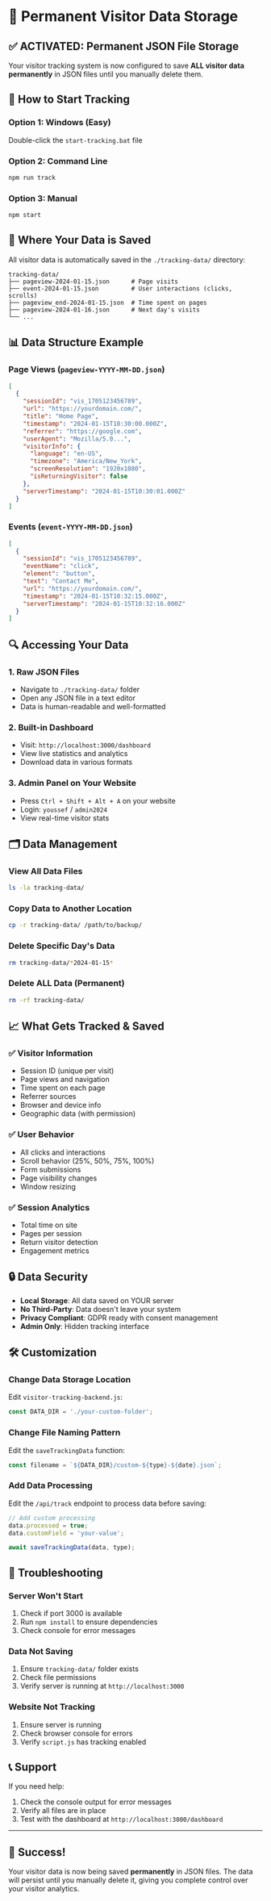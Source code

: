 # 💾 Permanent Visitor Data Storage

## ✅ **ACTIVATED: Permanent JSON File Storage**

Your visitor tracking system is now configured to save **ALL visitor data permanently** in JSON files until you manually delete them.

## 🚀 **How to Start Tracking**

### Option 1: Windows (Easy)
Double-click the `start-tracking.bat` file

### Option 2: Command Line
```bash
npm run track
```

### Option 3: Manual
```bash
npm start
```

## 📁 **Where Your Data is Saved**

All visitor data is automatically saved in the `./tracking-data/` directory:

```
tracking-data/
├── pageview-2024-01-15.json      # Page visits
├── event-2024-01-15.json         # User interactions (clicks, scrolls)
├── pageview_end-2024-01-15.json  # Time spent on pages
├── pageview-2024-01-16.json      # Next day's visits
└── ...
```

## 📊 **Data Structure Example**

### Page Views (`pageview-YYYY-MM-DD.json`)
```json
[
  {
    "sessionId": "vis_1705123456789",
    "url": "https://yourdomain.com/",
    "title": "Home Page",
    "timestamp": "2024-01-15T10:30:00.000Z",
    "referrer": "https://google.com",
    "userAgent": "Mozilla/5.0...",
    "visitorInfo": {
      "language": "en-US",
      "timezone": "America/New_York",
      "screenResolution": "1920x1080",
      "isReturningVisitor": false
    },
    "serverTimestamp": "2024-01-15T10:30:01.000Z"
  }
]
```

### Events (`event-YYYY-MM-DD.json`)
```json
[
  {
    "sessionId": "vis_1705123456789",
    "eventName": "click",
    "element": "button",
    "text": "Contact Me",
    "url": "https://yourdomain.com/",
    "timestamp": "2024-01-15T10:32:15.000Z",
    "serverTimestamp": "2024-01-15T10:32:16.000Z"
  }
]
```

## 🔍 **Accessing Your Data**

### 1. **Raw JSON Files**
- Navigate to `./tracking-data/` folder
- Open any JSON file in a text editor
- Data is human-readable and well-formatted

### 2. **Built-in Dashboard**
- Visit: `http://localhost:3000/dashboard`
- View live statistics and analytics
- Download data in various formats

### 3. **Admin Panel on Your Website**
- Press `Ctrl + Shift + Alt + A` on your website
- Login: `youssef` / `admin2024`
- View real-time visitor stats

## 🗂️ **Data Management**

### View All Data Files
```bash
ls -la tracking-data/
```

### Copy Data to Another Location
```bash
cp -r tracking-data/ /path/to/backup/
```

### Delete Specific Day's Data
```bash
rm tracking-data/*2024-01-15*
```

### Delete ALL Data (Permanent)
```bash
rm -rf tracking-data/
```

## 📈 **What Gets Tracked & Saved**

### ✅ **Visitor Information**
- Session ID (unique per visit)
- Page views and navigation
- Time spent on each page
- Referrer sources
- Browser and device info
- Geographic data (with permission)

### ✅ **User Behavior**
- All clicks and interactions
- Scroll behavior (25%, 50%, 75%, 100%)
- Form submissions
- Page visibility changes
- Window resizing

### ✅ **Session Analytics**
- Total time on site
- Pages per session
- Return visitor detection
- Engagement metrics

## 🔒 **Data Security**

- **Local Storage**: All data saved on YOUR server
- **No Third-Party**: Data doesn't leave your system
- **Privacy Compliant**: GDPR ready with consent management
- **Admin Only**: Hidden tracking interface

## 🛠️ **Customization**

### Change Data Storage Location
Edit `visitor-tracking-backend.js`:
```javascript
const DATA_DIR = './your-custom-folder';
```

### Change File Naming Pattern
Edit the `saveTrackingData` function:
```javascript
const filename = `${DATA_DIR}/custom-${type}-${date}.json`;
```

### Add Data Processing
Edit the `/api/track` endpoint to process data before saving:
```javascript
// Add custom processing
data.processed = true;
data.customField = 'your-value';

await saveTrackingData(data, type);
```

## 🔧 **Troubleshooting**

### Server Won't Start
1. Check if port 3000 is available
2. Run `npm install` to ensure dependencies
3. Check console for error messages

### Data Not Saving
1. Ensure `tracking-data/` folder exists
2. Check file permissions
3. Verify server is running at `http://localhost:3000`

### Website Not Tracking
1. Ensure server is running
2. Check browser console for errors
3. Verify `script.js` has tracking enabled

## 📞 **Support**

If you need help:
1. Check the console output for error messages
2. Verify all files are in place
3. Test with the dashboard at `http://localhost:3000/dashboard`

---

## 🎉 **Success!**

Your visitor data is now being saved **permanently** in JSON files. The data will persist until you manually delete it, giving you complete control over your visitor analytics. 